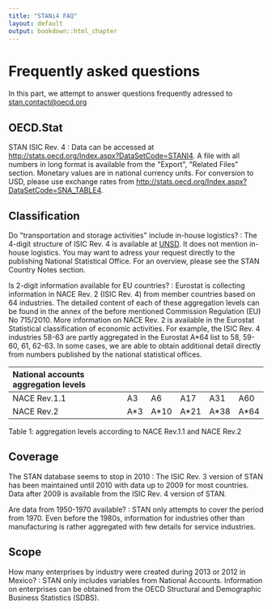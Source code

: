 ```yaml
---
title: "STANi4 FAQ"
layout: default
output: bookdown::html_chapter
---
```


# Frequently asked questions

In this part, we attempt to answer questions frequently adressed to stan.contact@oecd.org

## OECD.Stat

STAN ISIC Rev. 4
:   Data can be accessed at http://stats.oecd.org/Index.aspx?DataSetCode=STANI4. A file with all numbers in long format is available from the "Export", "Related Files" section. Monetary values are in national currency units. For conversion to USD, please use exchange rates from http://stats.oecd.org/Index.aspx?DataSetCode=SNA_TABLE4.

## Classification

Do "transportation and storage activities" include in-house logistics?
:   The 4-digit structure of ISIC Rev. 4 is available at [UNSD](http://unstats.un.org/unsd/cr/registry/regdntransfer.asp?f=118). It does not mention in-house logistics. You may want to adress your request directly to the publishing National Statistical Office. For an overview, please see the STAN Country Notes section.

Is 2-digit information available for EU countries?
:   Eurostat is collecting information in NACE Rev. 2 (ISIC Rev. 4) from member countries based on 64 industries. The detailed content of each of these aggregation levels can be found in the annex of the before mentioned Commission Regulation (EU) No 715/2010. More information on NACE Rev. 2 is available in the Eurostat Statistical classification of economic activities. For example, the ISIC Rev. 4 industries 58-63 are partly aggregated in the Eurostat A\*64 list to 58, 59-60, 61, 62-63. In some cases, we are able to obtain additional detail directly from numbers published by the national statistical offices.

|National accounts aggregation levels|     |      |      |      |      |
|:-----------------------------------|:----|:-----|:-----|:-----|:-----|
|NACE Rev.1.1                        |A3   |A6    |A17   |A31   |A60   |
|NACE Rev.2                          |A\*3 |A\*10 |A\*21 |A\*38 |A\*64 |

Table 1: aggregation levels according to NACE Rev.1.1 and NACE Rev.2

## Coverage

The STAN database seems to stop in 2010
:   The ISIC Rev. 3 version of STAN has been maintained until 2010 with data up to 2009 for most countries. Data after 2009 is available from the ISIC Rev. 4 version of STAN.

Are data from 1950-1970 available?
:   STAN only attempts to cover the period from 1970. Even before the 1980s, information for industries other than manufacturing is rather aggregated with few details for service industries.

## Scope

How many enterprises by industry were created during 2013 or 2012 in Mexico?
:   STAN only includes variables from National Accounts. Information on enterprises can be obtained from the OECD Structural and Demographic Business Statistics (SDBS).
